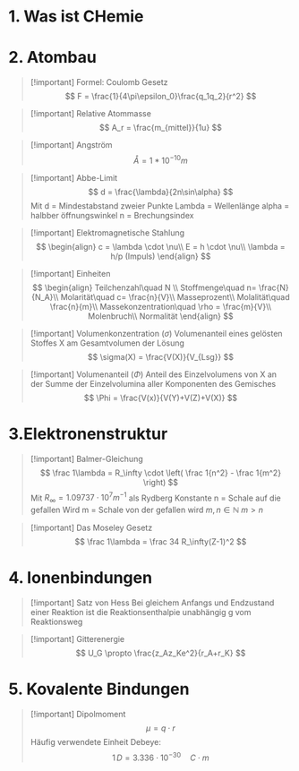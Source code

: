 # 1. Was ist CHemie
# 2. Atombau
>[!important] Formel: Coulomb Gesetz
>$$
>F = \frac{1}{4\pi\epsilon_0}\frac{q_1q_2}{r^2}
>$$

>[!important] Relative Atommasse
>$$
>A_r = \frac{m_{mittel}}{1u}
>$$

>[!important] Angström
>$$
>Å = 1 * 10^{-10}m
>$$

>[!important] Abbe-Limit
>$$
>d = \frac{\lambda}{2n\sin\alpha}
>$$
>Mit d = Mindestabstand zweier Punkte
>Lambda = Wellenlänge
>alpha = halbber öffnungswinkel
>n = Brechungsindex

>[!important] Elektromagnetische Stahlung
>$$
>\begin{align}
> c = \lambda \cdot \nu\\
> E = h \cdot \nu\\
> \lambda = h/p (Impuls)
> \end{align}
> $$

>[!important] Einheiten
>$$
>\begin{align}
>Teilchenzahl\quad N \\
>Stoffmenge\quad n= \frac{N}{N_A}\\ 
>Molarität\quad c= \frac{n}{V}\\
>Masseprozent\\
>Molalität\quad \frac{n}{m}\\
>Massekonzentration\quad \rho = \frac{m}{V}\\
>Molenbruch\\
>Normalität 
>\end{align}
>$$

>[!important] Volumenkonzentration ($\sigma$)
>Volumenanteil eines gelösten Stoffes X am Gesamtvolumen der Lösung
>$$
>\sigma(X) = \frac{V(X)}{V_{Lsg}}
>$$

>[!important] Volumenanteil ($\Phi$)
>Anteil des Einzelvolumens von X an der Summe der Einzelvolumina aller Komponenten des Gemisches
>$$
>\Phi = \frac{V(x)}{V(Y)+V(Z)+V(X)}
>$$

# 3.Elektronenstruktur
>[!important] Balmer-Gleichung
>$$
>\frac 1\lambda  = R_\infty \cdot \left( \frac 1{n^2} - \frac 1{m^2} \right)
>$$
>Mit $R_\infty = 1.09737\cdot 10^7 m^{-1}$ als Rydberg Konstante
>n = Schale auf die gefallen Wird
>m = Schale von der gefallen wird
>$m, n\in \mathbb N$
>$m>n$

>[!important] Das Moseley Gesetz
>$$
>	\frac 1\lambda = \frac 34 R_\infty(Z-1)^2
>$$

# 4. Ionenbindungen
>[!important] Satz von Hess
>Bei gleichem Anfangs und Endzustand einer Reaktion ist die Reaktionsenthalpie unabhängig g vom Reaktionsweg

>[!important] Gitterenergie
>$$
>U_G \propto \frac{z_Az_Ke^2}{r_A+r_K}
>$$

# 5. Kovalente Bindungen
>[!important] Dipolmoment
>$$
>\mu = q \cdot r
>$$
>Häufig verwendete Einheit Debeye:
>$$
>1\,D = 3.336\cdot 10^{-30}\quad C\cdot m
>$$

